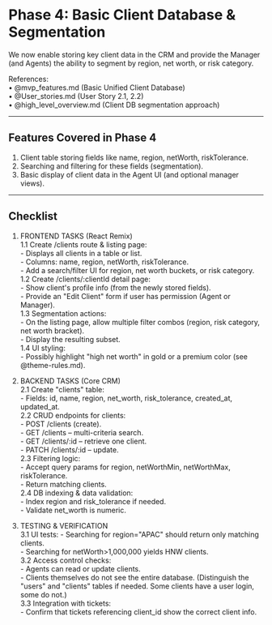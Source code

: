 # Phase 4: Basic Client Database & Segmentation

We now enable storing key client data in the CRM and provide the Manager (and Agents) the ability to segment by region, net worth, or risk category.

References:  
• @mvp_features.md (Basic Unified Client Database)  
• @User_stories.md (User Story 2.1, 2.2)  
• @high_level_overview.md (Client DB segmentation approach)  

---

## Features Covered in Phase 4
1. Client table storing fields like name, region, netWorth, riskTolerance.  
2. Searching and filtering for these fields (segmentation).  
3. Basic display of client data in the Agent UI (and optional manager views).  

---

## Checklist

1. FRONTEND TASKS (React Remix)  
   1.1 Create /clients route & listing page:  
       - Displays all clients in a table or list.  
       - Columns: name, region, netWorth, riskTolerance.  
       - Add a search/filter UI for region, net worth buckets, or risk category.  
   1.2 Create /clients/:clientId detail page:  
       - Show client's profile info (from the newly stored fields).  
       - Provide an "Edit Client" form if user has permission (Agent or Manager).  
   1.3 Segmentation actions:  
       - On the listing page, allow multiple filter combos (region, risk category, net worth bracket).  
       - Display the resulting subset.  
   1.4 UI styling:  
       - Possibly highlight "high net worth" in gold or a premium color (see @theme-rules.md).  

2. BACKEND TASKS (Core CRM)  
   2.1 Create "clients" table:  
       - Fields: id, name, region, net_worth, risk_tolerance, created_at, updated_at.  
   2.2 CRUD endpoints for clients:  
       - POST /clients (create).  
       - GET /clients – multi-criteria search.  
       - GET /clients/:id – retrieve one client.  
       - PATCH /clients/:id – update.  
   2.3 Filtering logic:  
       - Accept query params for region, netWorthMin, netWorthMax, riskTolerance.  
       - Return matching clients.  
   2.4 DB indexing & data validation:  
       - Index region and risk_tolerance if needed.  
       - Validate net_worth is numeric.  

3. TESTING & VERIFICATION  
   3.1 UI tests:
       - Searching for region="APAC" should return only matching clients.  
       - Searching for netWorth>1,000,000 yields HNW clients.  
   3.2 Access control checks:  
       - Agents can read or update clients.  
       - Clients themselves do not see the entire database. (Distinguish the "users" and "clients" tables if needed. Some clients have a user login, some do not.)  
   3.3 Integration with tickets:  
       - Confirm that tickets referencing client_id show the correct client info. 